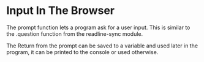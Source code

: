# Input In The Browser

The prompt function lets a program ask for a user input. This is similar to the .question function from the readline-sync module.

The Return from the prompt can be saved to a variable and used later in the program, it can be printed to the console or used otherwise.

<br>

